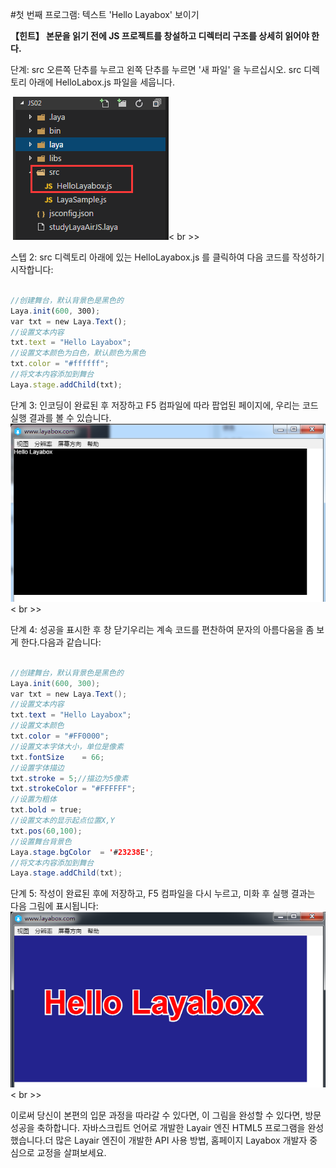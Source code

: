 #첫 번째 프로그램: 텍스트 'Hello Layabox' 보이기


 **【힌트】 본문을 읽기 전에 JS 프로젝트를 창설하고 디렉터리 구조를 상세히 읽어야 한다.**



단계: src 오른쪽 단추를 누르고 왼쪽 단추를 누르면 '새 파일' 을 누르십시오. src 디렉토리 아래에 HelloLabox.js 파일을 세웁니다.



​	![图片](img/1.png)< br >>




스텝 2: src 디렉토리 아래에 있는 HelloLayabox.js 를 클릭하여 다음 코드를 작성하기 시작합니다:


```javascript

//创建舞台，默认背景色是黑色的
Laya.init(600, 300); 
var txt = new Laya.Text(); 
//设置文本内容
txt.text = "Hello Layabox";  
//设置文本颜色为白色，默认颜色为黑色
txt.color = "#ffffff";  
//将文本内容添加到舞台 
Laya.stage.addChild(txt);
```




단계 3: 인코딩이 완료된 후 저장하고 F5 컴파일에 따라 팝업된 페이지에, 우리는 코드 실행 결과를 볼 수 있습니다.
​![图片](img/2.png)< br >>




단계 4: 성공을 표시한 후 창 닫기우리는 계속 코드를 편찬하여 문자의 아름다움을 좀 보게 한다.다음과 같습니다:


```java

//创建舞台，默认背景色是黑色的
Laya.init(600, 300); 
var txt = new Laya.Text(); 
//设置文本内容
txt.text = "Hello Layabox";  
//设置文本颜色
txt.color = "#FF0000";
//设置文本字体大小，单位是像素
txt.fontSize    = 66;  
//设置字体描边
txt.stroke = 5;//描边为5像素
txt.strokeColor = "#FFFFFF";  
//设置为粗体
txt.bold = true;  
//设置文本的显示起点位置X,Y
txt.pos(60,100);  
//设置舞台背景色
Laya.stage.bgColor  = '#23238E';  
//将文本内容添加到舞台 
Laya.stage.addChild(txt);
```




단계 5: 작성이 완료된 후에 저장하고, F5 컴파일을 다시 누르고, 미화 후 실행 결과는 다음 그림에 표시됩니다:
​![图片](img/3.png)< br >>


이로써 당신이 본편의 입문 과정을 따라갈 수 있다면, 이 그림을 완성할 수 있다면, 방문 성공을 축하합니다. 자바스크립트 언어로 개발한 Layair 엔진 HTML5 프로그램을 완성했습니다.더 많은 Layair 엔진이 개발한 API 사용 방법, 홈페이지 Layabox 개발자 중심으로 교정을 살펴보세요.